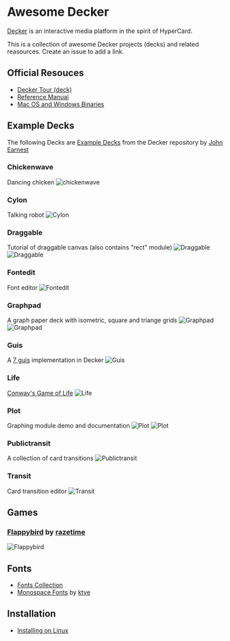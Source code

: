 # Awesome Decker

[Decker](https://beyondloom.com/decker/index.html) is an interactive media platform in the spirit of HyperCard.

This is a collection of awesome Decker projects (decks) and related reasources. Create an issue to add a link.

## Official Resouces
- [Decker Tour (deck)](https://beyondloom.com/decker/tour.html)
- [Reference Manual](https://beyondloom.com/decker/decker.html)
- [Mac OS and Windows Binaries](https://internet-janitor.itch.io/decker)

## Example Decks
The following Decks are [Example Decks](https://github.com/JohnEarnest/Decker/tree/main/examples/decks) from the Decker repository by [John Earnest](https://github.com/JohnEarnest)

### Chickenwave
Dancing chicken
![chickenwave](images/chickenwave.png)

### Cylon
Talking robot
![Cylon](images/cylon.png)

### Draggable
Tutorial of draggable canvas (also contains "rect" module)
![Draggable](images/draggable.png)
![Draggable](images/draggable-2.png)

### Fontedit
Font editor
![Fontedit](images/fontedit.png)

### Graphpad
A graph paper deck with isometric, square and triange grids
![Graphpad](images/graphpad.png)
![Graphpad](images/graphpad-2.png)

### Guis
A [7 guis](https://7guis.github.io/7guis/) implementation in Decker
![Guis](images/guis.png)

### Life
[Conway's Game of Life](https://en.wikipedia.org/wiki/Conway%27s_Game_of_Life)
![Life](images/life.png)

### Plot
Graphing module demo and documentation
![Plot](images/plot.png)
![Plot](images/plot-2.png)

### Publictransit
A collection of card transitions
![Publictransit](images/publictransit.png)

### Transit
Card transition editor
![Transit](images/transit.png)

## Games

### [Flappybird](https://github.com/razetime/decks) by [razetime](https://github.com/razetime) 
![Flappybird](images/flappybird.png)

## Fonts
- [Fonts Collection](https://github.com/1jss/decker-fonts)
- [Monospace Fonts](https://github.com/ktye/i/blob/master/_/i2/kui/f/fonts.deck) by [ktye](https://github.com/ktye)

## Installation
- [Installing on Linux](https://github.com/1jss/decker-linux)
